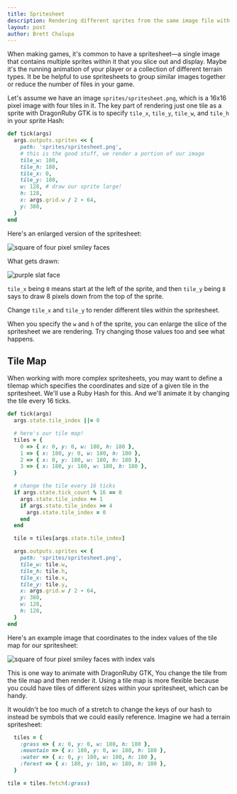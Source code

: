 ```yaml
---
title: Spritesheet
description: Rendering different sprites from the same image file with DragonRuby Game Toolkit.
layout: post
author: Brett Chalupa
---
```


When making games, it's common to have a spritesheet—a single image that contains multiple sprites within it that you slice out and display. Maybe it's the running animation of your player or a collection of different terrain types. It be be helpful to use spritesheets to group similar images together or reduce the number of files in your game.

Let's assume we have an image `sprites/spritesheet.png`, which is a 16x16 pixel image with four tiles in it. The key part of rendering just one tile as a sprite with DragonRuby GTK is to specify `tile_x`, `tile_y`, `tile_w`, and `tile_h` in your sprite Hash:

``` ruby
def tick(args)
  args.outputs.sprites << {
    path: 'sprites/spritesheet.png',
    # this is the good stuff, we render a portion of our image
    tile_w: 180,
    tile_h: 180,
    tile_x: 0,
    tile_y: 180,
    w: 128, # draw our sprite large!
    h: 128,
    x: args.grid.w / 2 - 64,
    y: 380,
  }
end
```

Here's an enlarged version of the spritesheet:

![square of four pixel smiley faces](/assets/spritesheet.png)

What gets drawn:

![purple slat face](/assets/spritesheet-tile.png)

`tile_x` being `0` means start at the left of the sprite, and then `tile_y` being `8` says to draw 8 pixels down from the top of the sprite.

Change `tile_x` and `tile_y` to render different tiles within the spritesheet.

When you specify the `w` and `h` of the sprite, you can enlarge the slice of the spritesheet we are rendering. Try changing those values too and see what happens.

## Tile Map

When working with more complex spritesheets, you may want to define a tilemap which specifies the coordinates and size of a given tile in the spritesheet. We'll use a Ruby Hash for this. And we'll animate it by changing the tile every 16 ticks.

``` ruby
def tick(args)
  args.state.tile_index ||= 0

  # here's our tile map!
  tiles = {
    0 => { x: 0, y: 0, w: 180, h: 180 },
    1 => { x: 180, y: 0, w: 180, h: 180 },
    2 => { x: 0, y: 180, w: 180, h: 180 },
    3 => { x: 180, y: 180, w: 180, h: 180 },
  }

  # change the tile every 16 ticks
  if args.state.tick_count % 16 == 0
    args.state.tile_index += 1
    if args.state.tile_index >= 4
      args.state.tile_index = 0
    end
  end

  tile = tiles[args.state.tile_index]

  args.outputs.sprites << {
    path: 'sprites/spritesheet.png',
    tile_w: tile.w,
    tile_h: tile.h,
    tile_x: tile.x,
    tile_y: tile.y,
    x: args.grid.w / 2 - 64,
    y: 380,
    w: 128,
    h: 128,
  }
end
```

Here's an example image that coordinates to the index values of the tile map for our spritesheet:

![square of four pixel smiley faces with index vals](/assets/spritesheet-labeled.png)

This is one way to animate with DragonRuby GTK, You change the tile from the tile map and then render it. Using a tile map is more flexible because you could have tiles of different sizes within your spritesheet, which can be handy.

It wouldn't be too much of a stretch to change the keys of our hash to instead be symbols that we could easily reference. Imagine we had a terrain spritesheet:

``` ruby
  tiles = {
    :grass => { x: 0, y: 0, w: 180, h: 180 },
    :mountain => { x: 180, y: 0, w: 180, h: 180 },
    :water => { x: 0, y: 180, w: 180, h: 180 },
    :forest => { x: 180, y: 180, w: 180, h: 180 },
  }

tile = tiles.fetch(:grass)
```
